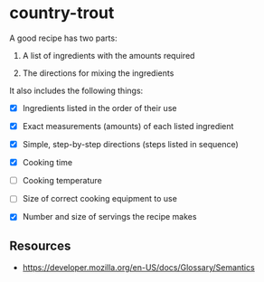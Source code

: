 # country-trout

A good recipe has two parts:

1. A list of ingredients with the amounts required

2. The directions for mixing the ingredients

It also includes the following things:

- [x] Ingredients listed in the order of their use

- [x] Exact measurements (amounts) of each listed ingredient

- [x] Simple, step-by-step directions (steps listed in sequence)

- [x] Cooking time

- [ ] Cooking temperature

- [ ] Size of correct cooking equipment to use

- [x] Number and size of servings the recipe makes

## Resources

- https://developer.mozilla.org/en-US/docs/Glossary/Semantics
